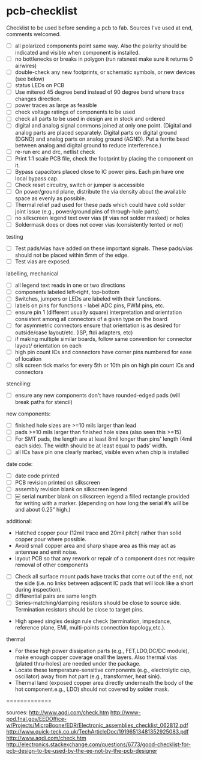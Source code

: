 pcb-checklist
=============

Checklist to be used before sending a pcb to fab. Sources I've used at end, comments welcomed.

- [ ] all polarized components point same way. Also the polarity should be indicated and visible when component is installed.
- [ ] no bottlenecks or breaks in polygon (run ratsnest make sure it returns 0 airwires)
- [ ] double-check any new footprints, or schematic symbols, or new devices (see below)
- [ ] status LEDs on PCB
- [ ] Use mitered 45 degree bend instead of 90 degree bend where trace changes direction.
- [ ] power traces as large as feasible
- [ ] check voltage ratings of components to be used
- [ ] check all parts to be used in design are in stock and ordered
- [ ] digital and analog signal commons joined at only one point. (Digital and analog parts are placed separately. Digital parts on digital ground (DGND) and analog parts on analog ground (AGND). Put a ferrite bead between analog and digital ground to reduce interference.)
- [ ] re-run erc and drc, netlist check
- [ ] Print 1:1 scale PCB file, check the footprint by placing the component on it.
- [ ] Bypass capacitors placed close to IC power pins. Each pin have one local bypass cap.
- [ ] Check reset circuitry, switch or jumper is accessible
- [ ] On power/ground plane, distribute the via density about the available space as evenly as possible.
- [ ] Thermal relief pad used for these pads which could have cold solder joint issue (e.g., power/ground pins of through-hole parts).
- [ ] no silkscreen legend text over vias (if vias not solder masked) or holes
- [ ] Soldermask does or does not cover vias (consistently tented or not)

testing

- [ ] Test pads/vias have added on these important signals. These pads/vias should not be placed within 5mm of the edge.
- [ ] Test vias are exposed.

labelling, mechanical

- [ ] all legend text reads in one or two directions
- [ ] components labeled left-right, top-bottom
- [ ] Switches, jumpers or LEDs are labeled with their functions.
- [ ] labels on pins for functions - label ADC pins, PWM pins, etc.
- [ ] ensure pin 1 (different usually square) interpretation and orientation consistent among all connectors of a given type on the board
- [ ] for asymmetric connectors ensure that orientation is as desired for outside/case layout/etc. (ISP, ftdi adapters, etc)
- [ ] if making multiple similar boards, follow same convention for connector layout/ orientation on each
- [ ] high pin count ICs and connectors have corner pins numbered for ease of location
- [ ] silk screen tick marks for every 5th or 10th pin on high pin count ICs and connectors

stenciling:

- [ ] ensure any new components don't have rounded-edged pads (will break paths for stencil)

new components:

- [ ] finished hole sizes are >=10 mils larger than lead
- [ ] pads >=10 mils larger than finished hole sizes (also seen this >=15)
- [ ] For SMT pads, the length are at least 8mil longer than pins' length (4mil each side). The width should be at least equal to pads' width.
- [ ] all ICs have pin one clearly marked, visible even when chip is installed

date code:

- [ ] date code printed
- [ ] PCB revision printed on silkscreen
- [ ] assembly revision blank on silkscreen legend
- [ ] ￼ serial number blank on silkscreen legend a filled rectangle provided for writing with a marker. (depending on how long the serial #’s will be and about 0.25” high.)

additional:

- Hatched copper pour (12mil trace and 20mil pitch) rather than solid copper pour where possible.
- Avoid small copper area and sharp shape area as this may act as antennae and emit noise.
- layout PCB so that any rework or repair of a component does not require removal of other components
- [ ] Check all surface mount pads have tracks that come out of the end, not the side (i.e. no links between adjacent IC pads that will look like a short during inspection).
- [ ] differential pairs are same length
- [ ]  Series-matching/damping resistors should be close to source side. Termination resistors should be close to target pins.
- High speed singles design rule check (termination, impedance, reference plane, EMI, multi-points connection topology,etc.).

thermal

- For these high power dissipation parts (e.g., FET,LDO,DC/DC module), make enough copper coverage onall the layers. Also thermal vias (plated thru-holes) are needed under the package.
- Locate these temperature-sensitive components (e.g., electrolytic cap, oscillator) away from hot part (e.g., transformer, heat sink).
- Thermal land (exposed copper area directly underneath the body of the hot component.e.g., LDO) should not covered by solder mask.



=============

sources:
http://www.aqdi.com/check.htm
http://www-ppd.fnal.gov/EEDOffice-w/Projects/MicroBoone/EDR/Electronic_assemblies_checklist_062812.pdf
http://www.quick-teck.co.uk/TechArticleDoc/19196513481352925083.pdf
http://www.aqdi.com/check.htm
http://electronics.stackexchange.com/questions/6773/good-checklist-for-pcb-design-to-be-used-by-the-ee-not-by-the-pcb-designer
